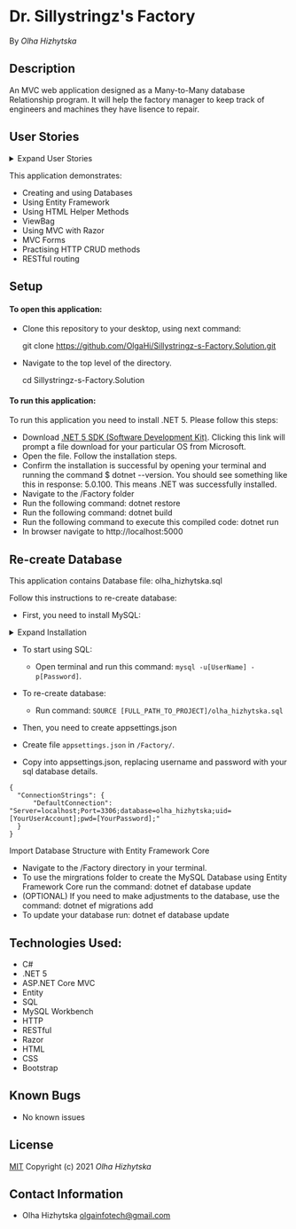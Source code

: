 # **Dr. Sillystringz's Factory**
By _Olha Hizhytska_

## Description
An MVC web application designed as a Many-to-Many database Relationship program. It will help the factory manager to keep track of engineers and machines they have lisence to repair.

## User Stories

<details>
    <summary>Expand User Stories</summary>

- As the factory manager, I need to be able to see a list of all engineers, and I need to be able to see a list of all machines.
- As the factory manager, I need to be able to select an engineer, see their details, and see a list of all machines that engineer is licensed to repair. I also need to be able to select a machine, see its details, and see a list of all engineers licensed to repair it.
- As the factory manager, I need to add new engineers to our system when they are hired. I also need to add new machines to our system when they are installed.
- As the factory manager, I should be able to add new machines even if no engineers are employed. I should also be able to add new engineers even if no machines are installed.
- As the factory manager, I need to be able to add or remove machines that a specific engineer is licensed to repair. I also need to be able to modify this relationship from the other side, and add or remove engineers from a specific machine.
- I should be able to navigate to a splash page that lists all engineers and machines. Users should be able to click on an individual engineer or machine to see all the engineers/machines that belong to it.

</details>

This application demonstrates:

- Creating and using Databases
- Using Entity Framework
- Using HTML Helper Methods
- ViewBag
- Using MVC with Razor
- MVC Forms
- Practising HTTP CRUD methods
- RESTful routing

## Setup

#### To open this application:

- Clone this repository to your desktop, using next command:

  git clone https://github.com/OlgaHi/Sillystringz-s-Factory.Solution.git

- Navigate to the top level of the directory.

  cd Sillystringz-s-Factory.Solution

#### To run this application:

To run this application you need to install .NET 5. 
Please follow this steps:
 - Download [.NET 5 SDK (Software Development Kit)](https://https://dotnet.microsoft.com/download/dotnet/thank-you/sdk-5.0.100-macos-x64-installer). Clicking this link will prompt a file download for your particular OS from Microsoft.
 - Open the file. Follow the installation steps.
 - Confirm the installation is successful by opening your terminal and running the command $ dotnet --version. You should see something like this in response: 5.0.100. This means .NET was successfully installed.
 - Navigate to the /Factory folder
 - Run the following command: dotnet restore
 - Run the following command: dotnet build
 - Run the following command to execute this compiled code: dotnet run
 - In browser navigate to http://localhost:5000

## Re-create Database

This application contains Database file: olha_hizhytska.sql

Follow this instructions to re-create database:
- First, you need to install MySQL:

<details>
  <summary>Expand Installation</summary>

#### <span style="color:#c4f4ef">Mac</span> 
1. Download the MySQL Community Server .dmg file from the [MySQL Community Server page](https://dev.mysql.com/downloads/file/?id=484914). Click the download icon. Use the "No thanks, just start my download link."
2. Follow along with the Installer until you reach the Configuration page. Once you've reached Configuration, select or set the following options (use default if not specified):
    * Use Legacy Password Encryption.
    * Set password to "epicodus".
    * Click Finish.
    * Open the terminal and enter the command echo 'export PATH="/usr/local/mysql/bin:$PATH"' >> ~/.bash_profile. This will save this path in .bash_profile, which is where our terminal is configured.
    * Type in source ~/.bash_profile (or restart the terminal) in order to actually verify that MySQL was installed.
3. Verify MySQL installation by opening terminal and entering the command mysql -uroot -pepicodus. You'll know it's working and connected if you gain access and see the MySQL command line. If it's not working, you'll likely get a -bash: mysql: command not found error.
4. You can exit the mysql program by entering exit.
5. Download the MySQL Workbench .dmg file from the [MySQL Workbench page](https://dev.mysql.com/downloads/file/?id=484391). Use the "No thanks, just start my download link".
6. Install MySQL Workbench to Applications folder.
7. Open MySQL Workbench and select the Local instance 3306 server. You will need to enter the password "epicodus". If it connects, you're all set.

#### <span style="color:#c4f4ef">Windows</span> 
1. Download the MySQL Web Installer from the [MySQL Downloads page](https://dev.mysql.com/downloads/file/?id=484919). Use the "No thanks, just start my download link".
2. Follow along with the installer:
    * Click "Yes" if prompted to update.
    * Accept license terms.
    * Choose Custom setup type.
    * When prompted to Select Products and Features, choose the following:
        * MySQL Server 8.0.19 (This will be under "MySQL Servers > MySQL Server > MySQL Server 8.0")
        * MySQL Workbench 8.0.19 (This will be under "Applications > MySQL Workbench > MySQL Workbench 8.0")
    * Select "Next", then "Execute". Wait for download and installation. (This can take a few minutes.)
    * Advance through Configuration as follows:
        * High Availability set to "Standalone".
        * "Defaults are OK" under Type and Networking.
        * Authentication Method set to Use Legacy Authentication Method.
        * Set password to "epicodus". 
        * Defaults are OK under Windows Service. Make sure that checkboxes are checked for the options "Configure MySQL Server as a Windows Service" and "Start the MySQL Server at System Startup". Under Run Windows Service as..., the "Standard System Account" should be selected.
    * Complete Installation process.
3. Add the MySQL environment variable to the System PATH. You must include MySQL in the System Environment Path Variable. This is its own multi-step process:
    * Open the Control Panel and visit System and "Security > System". Select "Change Settings" and a pop-up window will display. Select the tab "Advanced" and select the "Environment Variables" button.
    * Within the System Variables navigator window, select PATH..., click Edit..., and then New.
    * Add the exact location of your MySQL installation, and click OK. (This location is likely C:\Program Files\MySQL\MySQL Server 8.0\bin, but may differ depending on your specific installation.)
4. Verify installation by opening Windows PowerShell and entering the command mysql -uroot -pepicodus. You'll know it's working and connected if you gain access and see MySQL's command line. You can exit the mysql program by entering exit.
5. Open MySQL Workbench and select the Local instance 3306 server (it may have a different name). You will need to enter the password "epicodus". If it connects, you're all set.

</details>

- To start using SQL:
  - Open terminal and run this command: ```mysql -u[UserName] -p[Password]```.
- To re-create database:
  - Run command:  ```SOURCE [FULL_PATH_TO_PROJECT]/olha_hizhytska.sql```

- Then, you need to create appsettings.json
 -  Create file ```appsettings.json``` in ```/Factory/```.
 -  Copy into appsettings.json, replacing username and password with your sql database details.
```
{
  "ConnectionStrings": {
      "DefaultConnection": "Server=localhost;Port=3306;database=olha_hizhytska;uid=[YourUserAccount];pwd=[YourPassword];"
  }
}
```

Import Database Structure with Entity Framework Core

 - Navigate to the /Factory directory in your terminal.
 - To use the mirgrations folder to create the MySQL Database using Entity Framework Core run the command: dotnet ef database update 
 - (OPTIONAL) If you need to make adjustments to the database, use the command: dotnet ef migrations add <NameOfNewMigration> 
 - To update your database run: dotnet ef database update

## Technologies Used:

* C#
* .NET 5
* ASP.NET Core MVC
* Entity
* SQL
* MySQL Workbench
* HTTP
* RESTful
* Razor
* HTML
* CSS
* Bootstrap

## Known Bugs

- No known issues

## License

[MIT](https://en.wikipedia.org/wiki/MIT_License)
Copyright (c) 2021 _Olha Hizhytska_

## Contact Information

- Olha Hizhytska olgainfotech@gmail.com

